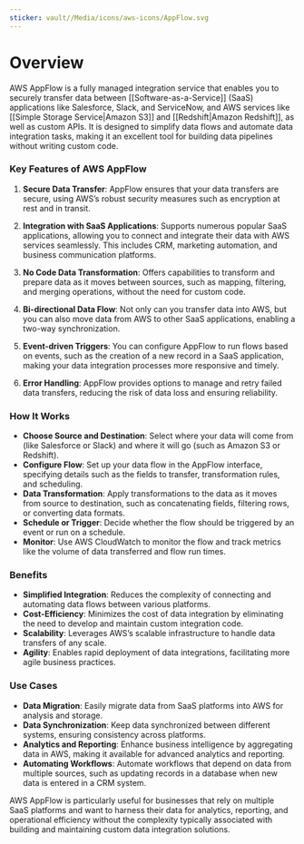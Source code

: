 ```yaml
---
sticker: vault//Media/icons/aws-icons/AppFlow.svg
---
```

# Overview
AWS AppFlow is a fully managed integration service that enables you to securely transfer data between [[Software-as-a-Service]] (SaaS) applications like Salesforce, Slack, and ServiceNow, and AWS services like [[Simple Storage Service|Amazon S3]] and [[Redshift|Amazon Redshift]], as well as custom APIs. It is designed to simplify data flows and automate data integration tasks, making it an excellent tool for building data pipelines without writing custom code.

### Key Features of AWS AppFlow

1. **Secure Data Transfer**: AppFlow ensures that your data transfers are secure, using AWS’s robust security measures such as encryption at rest and in transit.
    
2. **Integration with SaaS Applications**: Supports numerous popular SaaS applications, allowing you to connect and integrate their data with AWS services seamlessly. This includes CRM, marketing automation, and business communication platforms.
    
3. **No Code Data Transformation**: Offers capabilities to transform and prepare data as it moves between sources, such as mapping, filtering, and merging operations, without the need for custom code.
    
4. **Bi-directional Data Flow**: Not only can you transfer data into AWS, but you can also move data from AWS to other SaaS applications, enabling a two-way synchronization.
    
5. **Event-driven Triggers**: You can configure AppFlow to run flows based on events, such as the creation of a new record in a SaaS application, making your data integration processes more responsive and timely.
    
6. **Error Handling**: AppFlow provides options to manage and retry failed data transfers, reducing the risk of data loss and ensuring reliability.
    

### How It Works

- **Choose Source and Destination**: Select where your data will come from (like Salesforce or Slack) and where it will go (such as Amazon S3 or Redshift).
- **Configure Flow**: Set up your data flow in the AppFlow interface, specifying details such as the fields to transfer, transformation rules, and scheduling.
- **Data Transformation**: Apply transformations to the data as it moves from source to destination, such as concatenating fields, filtering rows, or converting data formats.
- **Schedule or Trigger**: Decide whether the flow should be triggered by an event or run on a schedule.
- **Monitor**: Use AWS CloudWatch to monitor the flow and track metrics like the volume of data transferred and flow run times.

### Benefits

- **Simplified Integration**: Reduces the complexity of connecting and automating data flows between various platforms.
- **Cost-Efficiency**: Minimizes the cost of data integration by eliminating the need to develop and maintain custom integration code.
- **Scalability**: Leverages AWS’s scalable infrastructure to handle data transfers of any scale.
- **Agility**: Enables rapid deployment of data integrations, facilitating more agile business practices.

### Use Cases

- **Data Migration**: Easily migrate data from SaaS platforms into AWS for analysis and storage.
- **Data Synchronization**: Keep data synchronized between different systems, ensuring consistency across platforms.
- **Analytics and Reporting**: Enhance business intelligence by aggregating data in AWS, making it available for advanced analytics and reporting.
- **Automating Workflows**: Automate workflows that depend on data from multiple sources, such as updating records in a database when new data is entered in a CRM system.

AWS AppFlow is particularly useful for businesses that rely on multiple SaaS platforms and want to harness their data for analytics, reporting, and operational efficiency without the complexity typically associated with building and maintaining custom data integration solutions.